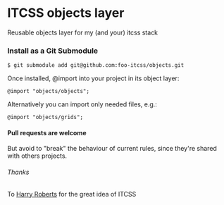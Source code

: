 # ITCSS objects layer
Reusable objects layer for my (and your) itcss stack

### Install as a Git Submodule

```
$ git submodule add git@github.com:foo-itcss/objects.git
```
Once installed, @import into your project in its object layer:
```
@import "objects/objects";
````
Alternatively you can import only needed files, e.g.:
```
@import "objects/grids";
```

#### Pull requests are welcome
But avoid to "break" the behaviour of current rules, since they're shared with others projects.

###### Thanks
To [Harry Roberts](http://csswizardry.com/) for the great idea of ITCSS
